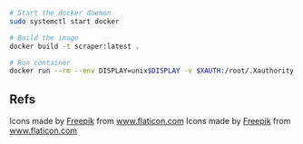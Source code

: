 ```bash
# Start the docker daemon
sudo systemctl start docker

# Build the image
docker build -t scraper:latest .

# Run container
docker run --rm --env DISPLAY=unix$DISPLAY -v $XAUTH:/root/.Xauthority -v /tmp/.X11-unix:/tmp/.X11-unix -v `pwd`:/app -it scraper:latest bash
```

## Refs

Icons made by <a href="http://www.freepik.com/" title="Freepik">Freepik</a> from <a href="https://www.flaticon.com/" title="Flaticon"> www.flaticon.com</a>
Icons made by <a href="https://www.flaticon.com/authors/freepik" title="Freepik">Freepik</a> from <a href="https://www.flaticon.com/" title="Flaticon"> www.flaticon.com</a>
